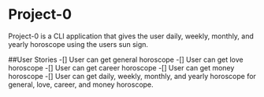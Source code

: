 # Project-0

Project-0 is a CLI application that gives the user daily, weekly, monthly, and yearly horoscope using the users sun sign. 

##User Stories 
-[] User can get general horoscope 
-[] User can get love horoscope 
-[] User can get career horoscope 
-[] User can get money horoscope 
-[] User can get daily, weekly, monthly, and yearly horoscope for general, love, career, and money horoscope.